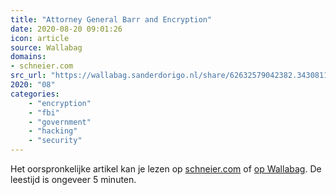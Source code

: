 ```yaml
---
title: "Attorney General Barr and Encryption"
date: 2020-08-20 09:01:26
icon: article
source: Wallabag
domains:
- schneier.com
src_url: "https://wallabag.sanderdorigo.nl/share/62632579042382.34308110"
2020: "08"
categories:
    - "encryption"
    - "fbi"
    - "government"
    - "hacking"
    - "security"
---
```

Het oorspronkelijke artikel kan je lezen op [schneier.com](https://www.schneier.com/blog/archives/2019/08/attorney_genera.html) of [op Wallabag](https://wallabag.sanderdorigo.nl/share/62632579042382.34308110). De leestijd is ongeveer 5 minuten.
